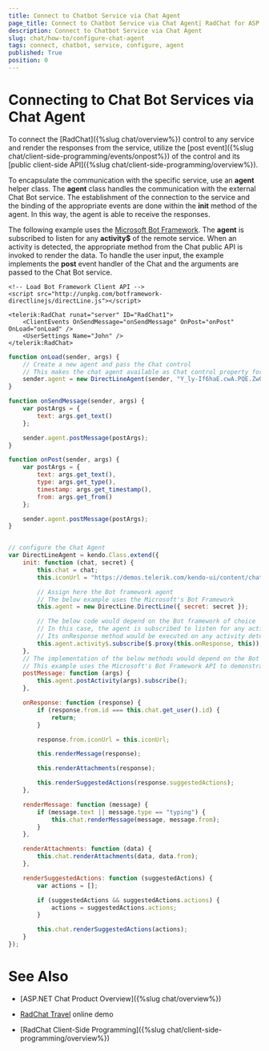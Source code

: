 ```yaml
---
title: Connect to Chatbot Service via Chat Agent
page_title: Connect to Chatbot Service via Chat Agent| RadChat for ASP.NET AJAX Documentation
description: Connect to Chatbot Service via Chat Agent
slug: chat/how-to/configure-chat-agent
tags: connect, chatbot, service, configure, agent
published: True
position: 0
---
```


# Connecting to Chat Bot Services via Chat Agent

To connect the [RadChat]({%slug chat/overview%}) control to any service and render the responses from the service, utilize the [post event]({%slug chat/client-side-programming/events/onpost%}) of the control and its [public client-side API]({%slug chat/client-side-programming/overview%}).

To encapsulate the communication with the specific service, use an **agent** helper class. The **agent** class handles the communication with the external Chat Bot service. The establishment of the connection to the service and the binding of the appropriate events are done within the **init** method of the agent. In this way, the agent is able to receive the responses.

The following example uses the [Microsoft Bot Framework](https://dev.botframework.com/). The **agent** is subscribed to listen for any **activity$** of the remote service. When an activity is detected, the appropriate method from the Chat public API is invoked to render the data. To handle the user input, the example implements the **post** event handler of the Chat and the arguments are passed to the Chat Bot service.

````ASPX
<!-- Load Bot Framework Client API -->
<script src="http://unpkg.com/botframework-directlinejs/directLine.js"></script>

<telerik:RadChat runat="server" ID="RadChat1">
    <ClientEvents OnSendMessage="onSendMessage" OnPost="onPost" OnLoad="onLoad" />
    <UserSettings Name="John" />
</telerik:RadChat>
````

````JavaScript
function onLoad(sender, args) {
    // Create a new agent and pass the Chat control
    // This makes the chat agent available as Chat control property for easier usage in events
    sender.agent = new DirectLineAgent(sender, "Y_ly-If6haE.cwA.PQE.ZwOOsq4MlHcD3_YLFI-t9oW6L6DXMMBoi67LBz9WaWA");
}

function onSendMessage(sender, args) {
    var postArgs = {
        text: args.get_text()
    };

    sender.agent.postMessage(postArgs);
}

function onPost(sender, args) {
    var postArgs = {
        text: args.get_text(),
        type: args.get_type(),
        timestamp: args.get_timestamp(),
        from: args.get_from()
    };

    sender.agent.postMessage(postArgs);
}
````

````JavaScript

// configure the Chat Agent
var DirectLineAgent = kendo.Class.extend({
    init: function (chat, secret) {
        this.chat = chat;
        this.iconUrl = "https://demos.telerik.com/kendo-ui/content/chat/avatar.png";

        // Assign here the Bot framework agent
        // The below example uses the Microsoft's Bot Framework
        this.agent = new DirectLine.DirectLine({ secret: secret });

        // The below code would depend on the Bot framework of choice
        // In this case, the agent is subscribed to listen for any activity of the service
        // Its onResponse method would be executed on any activity detected
        this.agent.activity$.subscribe($.proxy(this.onResponse, this));
    },
    // The implementation of the below methods would depend on the Bot framework of choice
    // This example uses the Microsoft's Bot Framework API to demonstrate a possible implementation
    postMessage: function (args) {
        this.agent.postActivity(args).subscribe();
    },

    onResponse: function (response) {
        if (response.from.id === this.chat.get_user().id) {
            return;
        }

        response.from.iconUrl = this.iconUrl;

        this.renderMessage(response);

        this.renderAttachments(response);

        this.renderSuggestedActions(response.suggestedActions);
    },

    renderMessage: function (message) {
        if (message.text || message.type == "typing") {
            this.chat.renderMessage(message, message.from);
        }
    },

    renderAttachments: function (data) {
        this.chat.renderAttachments(data, data.from);
    },

    renderSuggestedActions: function (suggestedActions) {
        var actions = [];

        if (suggestedActions && suggestedActions.actions) {
            actions = suggestedActions.actions;
        }

        this.chat.renderSuggestedActions(actions);
    }
});
````


# See Also

 * [ASP.NET Chat Product Overview]({%slug chat/overview%})

 * [RadChat Travel](https://demos.telerik.com/aspnet-ajax/chat/travel/defaultcs.aspx) online demo

 * [RadChat Client-Side Programming]({%slug chat/client-side-programming/overview%})

 

